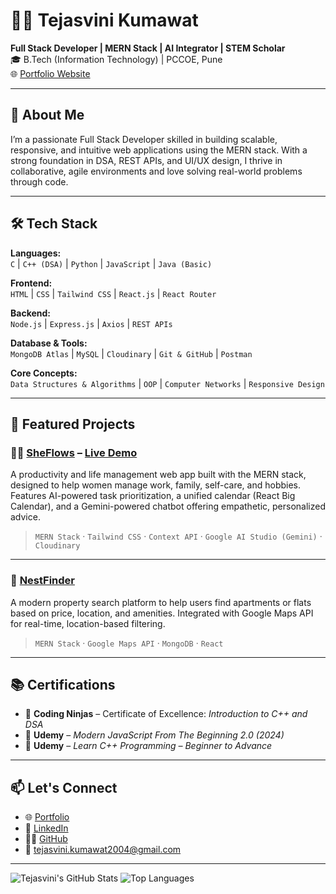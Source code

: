 # 👩‍💻 Tejasvini Kumawat

**Full Stack Developer | MERN Stack | AI Integrator | STEM Scholar**  
🎓 B.Tech (Information Technology) | PCCOE, Pune  
🌐 [Portfolio Website](https://tejasvini-portfolio.vercel.app/)

---

## 🌟 About Me

I’m a passionate Full Stack Developer skilled in building scalable, responsive, and intuitive web applications using the MERN stack. With a strong foundation in DSA, REST APIs, and UI/UX design, I thrive in collaborative, agile environments and love solving real-world problems through code.

---

## 🛠️ Tech Stack

**Languages:**  
`C` | `C++ (DSA)` | `Python` | `JavaScript` | `Java (Basic)`

**Frontend:**  
`HTML` | `CSS` | `Tailwind CSS` | `React.js` | `React Router`

**Backend:**  
`Node.js` | `Express.js` | `Axios` | `REST APIs`

**Database & Tools:**  
`MongoDB Atlas` | `MySQL` | `Cloudinary` | `Git & GitHub` | `Postman`

**Core Concepts:**  
`Data Structures & Algorithms` | `OOP` | `Computer Networks` | `Responsive Design`

---

## 🚀 Featured Projects

### 🧘‍♀️ [SheFlows](https://github.com/Tejasvini-kumawat/sheflows) – [Live Demo](https://sheflows.vercel.app)
A productivity and life management web app built with the MERN stack, designed to help women manage work, family, self-care, and hobbies. Features AI-powered task prioritization, a unified calendar (React Big Calendar), and a Gemini-powered chatbot offering empathetic, personalized advice.

> `MERN Stack` · `Tailwind CSS` · `Context API` · `Google AI Studio (Gemini)` · `Cloudinary`

---

### 🏡 [NestFinder](https://github.com/Tejasvini-kumawat/nest-finder)
A modern property search platform to help users find apartments or flats based on price, location, and amenities. Integrated with Google Maps API for real-time, location-based filtering.

> `MERN Stack` · `Google Maps API` · `MongoDB` · `React`

---

## 📚 Certifications

- 🥇 **Coding Ninjas** – Certificate of Excellence: *Introduction to C++ and DSA*
- 🎯 **Udemy** – *Modern JavaScript From The Beginning 2.0 (2024)*
- 🧠 **Udemy** – *Learn C++ Programming – Beginner to Advance*

---

## 📫 Let's Connect

- 🌐 [Portfolio](https://tejasvini-portfolio.vercel.app/)
- 💼 [LinkedIn](https://www.linkedin.com/in/tejasvinikumawat05/)
- 🧑‍💻 [GitHub](https://github.com/Tejasvini-kumawat)
- 📧 [tejasvini.kumawat2004@gmail.com](mailto:tejasvini.kumawat2004@gmail.com)

---

![Tejasvini's GitHub Stats](https://github-readme-stats.vercel.app/api?username=Tejasvini-kumawat&show_icons=true&theme=radical)
![Top Languages](https://github-readme-stats.vercel.app/api/top-langs/?username=Tejasvini-kumawat&layout=compact&theme=radical)
